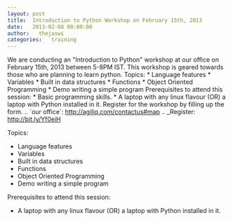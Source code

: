 ```yaml
---
layout: post
title:  Introduction to Python Workshop on February 15th, 2013
date:   2013-02-08 00:00:00
author:   thejaswi
categories:   training
---
```


We are conducting an \"Introduction to Python\" workshop at our office on February 15th, 2013 between 5-8PM IST. This workshop
is geared towards those who are planning to learn python. Topics: \* Language features \* Variables \* Built in data structures \*
Functions \* Object Oriented Programming \* Demo writing a simple program Prerequisites to attend this session: \* Basic programming
skills. \* A laptop with any linux flavour (OR) a laptop with Python installed in it. Register for the workshop by filling up the form.
.. \`our office\`: <http://agiliq.com/contactus#map> .. \_Register: <http://bit.ly/Yf0eiH>

Topics:

-   Language features
-   Variables
-   Built in data structures
-   Functions
-   Object Oriented Programming
-   Demo writing a simple program

Prerequisites to attend this session:

-   A laptop with any linux flavour (OR) a laptop with Python installed
    in it.

